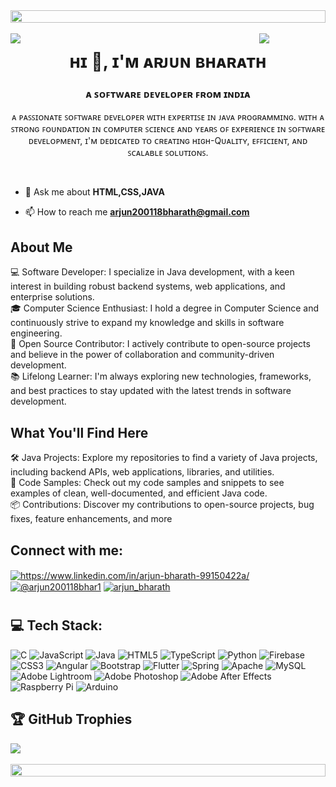 
 <img src="https://i.imgur.com/dBaSKWF.gif" height="20" width="100%">
<div style="position: fixed; top: 0; left: 0; width: 100%; display: flex; justify-content: center; align-items: flex-start; z-index: 9999;">
  <img src="dd-ezgif.com-video-to-gif-converter.gif" alt="Animated GIF" style=" height: 00PX; width: 1200px">
</div>

<img align="left" src="https://user-images.githubusercontent.com/65187002/144930161-2f783401-8d27-4fdf-a2f7-cc0ba32f1f1f.gif" width="21%" style="display:inline;"><img align="right" src="https://user-images.githubusercontent.com/65187002/144930161-2f783401-8d27-4fdf-a2f7-cc0ba32f1f1f.gif" width="21%" style="display:inline;">
<h1 align="center">ʜɪ 👋, ɪ'ᴍ ᴀʀᴊᴜɴ ʙʜᴀʀᴀᴛʜ</h1>
<h3 align="center">ᴀ ꜱᴏꜰᴛᴡᴀʀᴇ ᴅᴇᴠᴇʟᴏᴘᴇʀ ꜰʀᴏᴍ ɪɴᴅɪᴀ</h3>
<p align="center">ᴀ ᴘᴀꜱꜱɪᴏɴᴀᴛᴇ ꜱᴏꜰᴛᴡᴀʀᴇ ᴅᴇᴠᴇʟᴏᴘᴇʀ ᴡɪᴛʜ ᴇxᴘᴇʀᴛɪꜱᴇ ɪɴ ᴊᴀᴠᴀ ᴘʀᴏɢʀᴀᴍᴍɪɴɢ. ᴡɪᴛʜ ᴀ ꜱᴛʀᴏɴɢ ꜰᴏᴜɴᴅᴀᴛɪᴏɴ ɪɴ ᴄᴏᴍᴘᴜᴛᴇʀ ꜱᴄɪᴇɴᴄᴇ ᴀɴᴅ ʏᴇᴀʀꜱ ᴏꜰ ᴇxᴘᴇʀɪᴇɴᴄᴇ ɪɴ ꜱᴏꜰᴛᴡᴀʀᴇ ᴅᴇᴠᴇʟᴏᴘᴍᴇɴᴛ, ɪ'ᴍ ᴅᴇᴅɪᴄᴀᴛᴇᴅ ᴛᴏ ᴄʀᴇᴀᴛɪɴɢ ʜɪɢʜ-Qᴜᴀʟɪᴛʏ, ᴇꜰꜰɪᴄɪᴇɴᴛ, ᴀɴᴅ ꜱᴄᴀʟᴀʙʟᴇ ꜱᴏʟᴜᴛɪᴏɴꜱ.</p>
<p align="center"> <br>


- 💬 Ask me about **HTML,CSS,JAVA**

- 📫 How to reach me **arjun200118bharath@gmail.com**
<h2>About Me</h2> 
💻 Software Developer: I specialize in Java development, with a keen interest in building robust backend systems, web applications, and enterprise solutions.<br>
🎓 Computer Science Enthusiast: I hold a degree in Computer Science and continuously strive to expand my knowledge and skills in software engineering.<br>
🌟 Open Source Contributor: I actively contribute to open-source projects and believe in the power of collaboration and community-driven development.<br>
📚 Lifelong Learner: I'm always exploring new technologies, frameworks, and best practices to stay updated with the latest trends in software development.<br>
<h2>What You'll Find Here</h2> 
🛠️ Java Projects: Explore my repositories to find a variety of Java projects, including backend APIs, web applications, libraries, and utilities.<br>
📝 Code Samples: Check out my code samples and snippets to see examples of clean, well-documented, and efficient Java code.<br>
📦 Contributions: Discover my contributions to open-source projects, bug fixes, feature enhancements, and more<br>

<h2 align="left">Connect with me:</h2>
<p align="left">
  <a href="https://www.linkedin.com/in/arjun-bharath-99150422a/" target="blank"><img align="center" src="https://raw.githubusercontent.com/rahuldkjain/github-profile-readme-generator/master/src/images/icons/Social/linked-in-alt.svg" alt="https://www.linkedin.com/in/arjun-bharath-99150422a/" height="30" width="40" /></a>
<a href="https://www.hackerrank.com/profile/arjun200118bhar1" target="blank"><img align="center" src="https://raw.githubusercontent.com/rahuldkjain/github-profile-readme-generator/master/src/images/icons/Social/hackerrank.svg" alt="@arjun200118bhar1" height="30" width="40" /></a>
<a href="https://www.leetcode.com/arjun_bharath" target="blank"><img align="center" src="https://raw.githubusercontent.com/rahuldkjain/github-profile-readme-generator/master/src/images/icons/Social/leet-code.svg" alt="arjun_bharath" height="30" width="40" /></a><br>
 
 <h1></h1>
</p>

## 💻 Tech Stack:
![C](https://img.shields.io/badge/c-%2300599C.svg?style=for-the-badge&logo=c&logoColor=white) ![JavaScript](https://img.shields.io/badge/javascript-%23323330.svg?style=for-the-badge&logo=javascript&logoColor=%23F7DF1E) ![Java](https://img.shields.io/badge/java-%23ED8B00.svg?style=for-the-badge&logo=openjdk&logoColor=white) ![HTML5](https://img.shields.io/badge/html5-%23E34F26.svg?style=for-the-badge&logo=html5&logoColor=white) ![TypeScript](https://img.shields.io/badge/typescript-%23007ACC.svg?style=for-the-badge&logo=typescript&logoColor=white) ![Python](https://img.shields.io/badge/python-3670A0?style=for-the-badge&logo=python&logoColor=ffdd54) ![Firebase](https://img.shields.io/badge/firebase-%23039BE5.svg?style=for-the-badge&logo=firebase) ![CSS3](https://img.shields.io/badge/css3-%231572B6.svg?style=for-the-badge&logo=css3&logoColor=white) ![Angular](https://img.shields.io/badge/angular-%23DD0031.svg?style=for-the-badge&logo=angular&logoColor=white) ![Bootstrap](https://img.shields.io/badge/bootstrap-%238511FA.svg?style=for-the-badge&logo=bootstrap&logoColor=white) ![Flutter](https://img.shields.io/badge/Flutter-%2302569B.svg?style=for-the-badge&logo=Flutter&logoColor=white) ![Spring](https://img.shields.io/badge/spring-%236DB33F.svg?style=for-the-badge&logo=spring&logoColor=white) ![Apache](https://img.shields.io/badge/apache-%23D42029.svg?style=for-the-badge&logo=apache&logoColor=white) ![MySQL](https://img.shields.io/badge/mysql-%2300000f.svg?style=for-the-badge&logo=mysql&logoColor=white) ![Adobe Lightroom](https://img.shields.io/badge/Adobe%20Lightroom-31A8FF.svg?style=for-the-badge&logo=Adobe%20Lightroom&logoColor=white) ![Adobe Photoshop](https://img.shields.io/badge/adobe%20photoshop-%2331A8FF.svg?style=for-the-badge&logo=adobe%20photoshop&logoColor=white) ![Adobe After Effects](https://img.shields.io/badge/Adobe%20After%20Effects-9999FF.svg?style=for-the-badge&logo=Adobe%20After%20Effects&logoColor=white) ![Raspberry Pi](https://img.shields.io/badge/-RaspberryPi-C51A4A?style=for-the-badge&logo=Raspberry-Pi) ![Arduino](https://img.shields.io/badge/-Arduino-00979D?style=for-the-badge&logo=Arduino&logoColor=white)

<!--# 📊 GitHub Stats:
![](https://github-readme-stats.vercel.app/api?username=Arjunbharath007&theme=tokyonight&hide_border=true&include_all_commits=false&count_private=false)
![](https://github-readme-streak-stats.herokuapp.com/?user=Arjunbharath007&theme=tokyonight&hide_border=true)<br/> ![](https://github-readme-stats.vercel.app/api/top-langs/?username=Arjunbharath007&theme=tokyonight&hide_border=true&include_all_commits=false&count_private=false&layout=compact)<br/> [![](https://visitcount.itsvg.in/api?id=Arjunbharath007&icon=1&color=3)](https://visitcount.itsvg.in)

### 🔝 Top Contributed Repo
![]()
<img align="right" alt="Coding" width="300" src="https://user-images.githubusercontent.com/74038190/229223263-cf2e4b07-2615-4f87-9c38-e37600f8381a.gif">
<br>
![](https://github-contributor-stats.vercel.app/api?username=Arjunbharath007&limit=5&theme=dark&combine_all_yearly_contributions=true)
<BR>-->

## 🏆 GitHub Trophies
![](https://github-profile-trophy.vercel.app/?username=Arjunbharath007&theme=onestar&no-frame=true&no-bg=true&margin-w=4)




 <img src="https://i.imgur.com/dBaSKWF.gif" height="20" width="100%">
